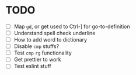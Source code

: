# TODO

- [ ] Map `gd`, or get used to Ctrl-] for go-to-definition
- [ ] Understand spell check underline
- [ ] How to add word to dictionary
- [ ] Disable `cmp` stuffs?
- [ ] Test `cmp` `rg` functionality
- [ ] Get prettier to work
- [ ] Test eslint stuff
